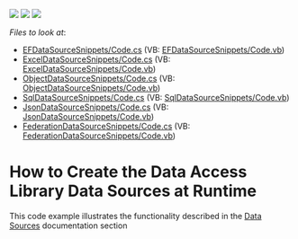 <!-- default badges list -->
![](https://img.shields.io/endpoint?url=https://codecentral.devexpress.com/api/v1/VersionRange/128582849/19.2.3%2B)
[![](https://img.shields.io/badge/Open_in_DevExpress_Support_Center-FF7200?style=flat-square&logo=DevExpress&logoColor=white)](https://supportcenter.devexpress.com/ticket/details/T424210)
[![](https://img.shields.io/badge/📖_How_to_use_DevExpress_Examples-e9f6fc?style=flat-square)](https://docs.devexpress.com/GeneralInformation/403183)
<!-- default badges end -->
<!-- default file list -->
*Files to look at*:

* [EFDataSourceSnippets/Code.cs](./CS/EFDataSourceSnippets/Code.cs) (VB: [EFDataSourceSnippets/Code.vb](./VB/EFDataSourceSnippets/Code.vb))
* [ExcelDataSourceSnippets/Code.cs](./CS/ExcelDataSourceSnippets/Code.cs) (VB: [ExcelDataSourceSnippets/Code.vb](./VB/ExcelDataSourceSnippets/Code.vb))
* [ObjectDataSourceSnippets/Code.cs](./CS/ObjectDataSourceSnippets/Code.cs) (VB: [ObjectDataSourceSnippets/Code.vb](./VB/ObjectDataSourceSnippets/Code.vb))
* [SqlDataSourceSnippets/Code.cs](./CS/SqlDataSourceSnippets/Code.cs) (VB: [SqlDataSourceSnippets/Code.vb](./VB/SqlDataSourceSnippets/Code.vb))
* [JsonDataSourceSnippets/Code.cs](./CS/JsonDataSourceSnippets/Code.cs) (VB: [JsonDataSourceSnippets/Code.vb](./VB/JsonDataSourceSnippets/Code.vb))
* [FederationDataSourceSnippets/Code.cs](./CS/FederationDataSourceSnippets/Code.cs) (VB: [FederationDataSourceSnippets/Code.vb](./VB/FederationDataSourceSnippets/Code.vb))
<!-- default file list end -->
# How to Create the Data Access Library Data Sources at Runtime


This code example illustrates the functionality described in the [Data Sources](https://docs.devexpress.com/CoreLibraries/403632/devexpress-data-library/data-sources) documentation section
<br/>


